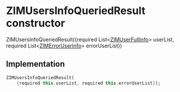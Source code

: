 


# ZIMUsersInfoQueriedResult constructor







ZIMUsersInfoQueriedResult({required List&lt;[ZIMUserFullInfo](../../zego_uikit_prebuilt_live_audio_room/ZIMUserFullInfo-class.md)> userList, required List&lt;[ZIMErrorUserInfo](../../zego_uikit_prebuilt_live_audio_room/ZIMErrorUserInfo-class.md)> errorUserList})





## Implementation

```dart
ZIMUsersInfoQueriedResult(
    {required this.userList, required this.errorUserList});
```







